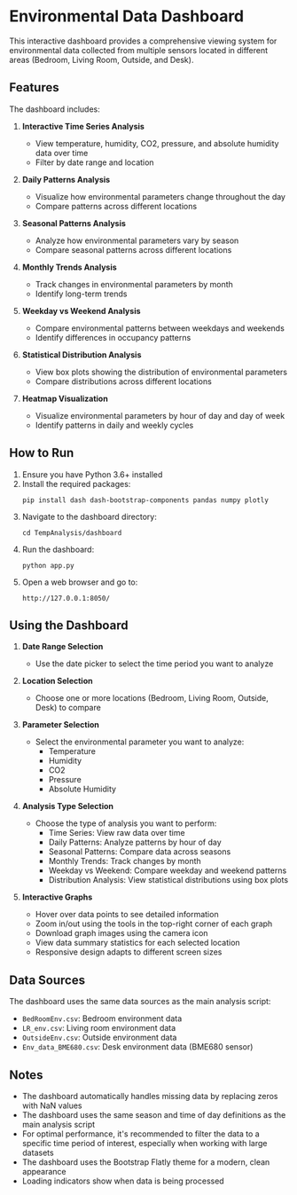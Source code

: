 # Environmental Data Dashboard

This interactive dashboard provides a comprehensive viewing system for environmental data collected from multiple sensors located in different areas (Bedroom, Living Room, Outside, and Desk).

## Features

The dashboard includes:

1. **Interactive Time Series Analysis**
   - View temperature, humidity, CO2, pressure, and absolute humidity data over time
   - Filter by date range and location

2. **Daily Patterns Analysis**
   - Visualize how environmental parameters change throughout the day
   - Compare patterns across different locations

3. **Seasonal Patterns Analysis**
   - Analyze how environmental parameters vary by season
   - Compare seasonal patterns across different locations

4. **Monthly Trends Analysis**
   - Track changes in environmental parameters by month
   - Identify long-term trends

5. **Weekday vs Weekend Analysis**
   - Compare environmental patterns between weekdays and weekends
   - Identify differences in occupancy patterns

6. **Statistical Distribution Analysis**
   - View box plots showing the distribution of environmental parameters
   - Compare distributions across different locations

7. **Heatmap Visualization**
   - Visualize environmental parameters by hour of day and day of week
   - Identify patterns in daily and weekly cycles

## How to Run

1. Ensure you have Python 3.6+ installed
2. Install the required packages:
   ```
   pip install dash dash-bootstrap-components pandas numpy plotly
   ```
3. Navigate to the dashboard directory:
   ```
   cd TempAnalysis/dashboard
   ```
4. Run the dashboard:
   ```
   python app.py
   ```
5. Open a web browser and go to:
   ```
   http://127.0.0.1:8050/
   ```

## Using the Dashboard

1. **Date Range Selection**
   - Use the date picker to select the time period you want to analyze

2. **Location Selection**
   - Choose one or more locations (Bedroom, Living Room, Outside, Desk) to compare

3. **Parameter Selection**
   - Select the environmental parameter you want to analyze:
     - Temperature
     - Humidity
     - CO2
     - Pressure
     - Absolute Humidity

4. **Analysis Type Selection**
   - Choose the type of analysis you want to perform:
     - Time Series: View raw data over time
     - Daily Patterns: Analyze patterns by hour of day
     - Seasonal Patterns: Compare data across seasons
     - Monthly Trends: Track changes by month
     - Weekday vs Weekend: Compare weekday and weekend patterns
     - Distribution Analysis: View statistical distributions using box plots

5. **Interactive Graphs**
   - Hover over data points to see detailed information
   - Zoom in/out using the tools in the top-right corner of each graph
   - Download graph images using the camera icon
   - View data summary statistics for each selected location
   - Responsive design adapts to different screen sizes

## Data Sources

The dashboard uses the same data sources as the main analysis script:
- `BedRoomEnv.csv`: Bedroom environment data
- `LR_env.csv`: Living room environment data
- `OutsideEnv.csv`: Outside environment data
- `Env_data_BME680.csv`: Desk environment data (BME680 sensor)

## Notes

- The dashboard automatically handles missing data by replacing zeros with NaN values
- The dashboard uses the same season and time of day definitions as the main analysis script
- For optimal performance, it's recommended to filter the data to a specific time period of interest, especially when working with large datasets
- The dashboard uses the Bootstrap Flatly theme for a modern, clean appearance
- Loading indicators show when data is being processed
